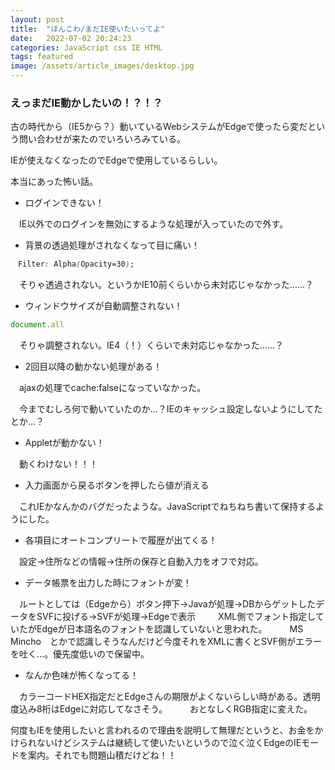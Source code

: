 ```yaml
---
layout: post
title:  "ほんこわ/まだIE使いたいってよ"
date:   2022-07-02 20:24:23
categories: JavaScript css IE HTML
tags: featured
image: /assets/article_images/desktop.jpg
---
```

### えっまだIE動かしたいの！？！？

古の時代から（IE5から？）動いているWebシステムがEdgeで使ったら変だという問い合わせが来たのでいろいろみている。

IEが使えなくなったのでEdgeで使用しているらしい。

本当にあった怖い話。

- ログインできない！

　IE以外でのログインを無効にするような処理が入っていたので外す。
　
- 背景の透過処理がされなくなって目に痛い！

```CSS
　Filter: Alpha(Opacity=30);
```
　そりゃ透過されない。というかIE10前くらいから未対応じゃなかった……？
　
- ウィンドウサイズが自動調整されない！

```JavaScript
document.all
```

　そりゃ調整されない。IE4（！）くらいで未対応じゃなかった……？
　
- 2回目以降の動かない処理がある！

　ajaxの処理でcache:falseになっていなかった。
 
　今までむしろ何で動いていたのか…？IEのキャッシュ設定しないようにしてたとか…？
　
- Appletが動かない！

　動くわけない！！！

- 入力画面から戻るボタンを押したら値が消える

　これIEかなんかのバグだったような。JavaScriptでねちねち書いて保持するようにした。
　
- 各項目にオートコンプリートで履歴が出てくる！

　設定→住所などの情報→住所の保存と自動入力をオフで対応。
　
- データ帳票を出力した時にフォントが変！

　ルートとしては（Edgeから）ボタン押下→Javaが処理→DBからゲットしたデータをSVFに投げる→SVFが処理→Edgeで表示
　
　XML側でフォント指定していたがEdgeが日本語名のフォントを認識していないと思われた。
　
　MS Mincho　とかで認識しそうなんだけど今度それをXMLに書くとSVF側がエラーを吐く…。優先度低いので保留中。
　
- なんか色味が怖くなってる！

　カラーコードHEX指定だとEdgeさんの期限がよくないらしい時がある。透明度込み8桁はEdgeに対応してなさそう。
　
　おとなしくRGB指定に変えた。
　

何度もIEを使用したいと言われるので理由を説明して無理だというと、お金をかけられないけどシステムは継続して使いたいというので泣く泣くEdgeのIEモードを案内。それでも問題山積だけどね！！
